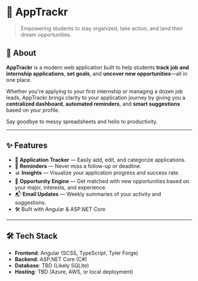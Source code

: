 # 📌 AppTrackr

> Empowering students to stay organized, take action, and land their dream opportunities.

## 🚀 About

**AppTrackr** is a modern web application built to help students **track job and internship applications**, **set goals**, and **uncover new opportunities**—all in one place.

Whether you're applying to your first internship or managing a dozen job leads, AppTrackr brings clarity to your application journey by giving you a **centralized dashboard**, **automated reminders**, and **smart suggestions** based on your profile.

Say goodbye to messy spreadsheets and hello to productivity.

---

## ✨ Features

- 📝 **Application Tracker** — Easily add, edit, and categorize applications.
- 📅 **Reminders** — Never miss a follow-up or deadline.
- 📊 **Insights** — Visualize your application progress and success rate.
- 🧠 **Opportunity Engine** — Get matched with new opportunities based on your major, interests, and experience.
- 📬 **Email Updates** — Weekly summaries of your activity and suggestions.
- 🛠️ Built with Angular & ASP.NET Core

---

## 🛠️ Tech Stack

- **Frontend**: Angular (SCSS, TypeScript, Tyler Forge)
- **Backend**: ASP.NET Core (C#)
- **Database**: TBD (Likely SQLite)
- **Hosting**: TBD (Azure, AWS, or local deployment)
